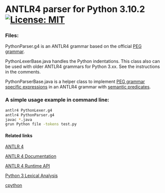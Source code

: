 # ANTLR4 parser for Python 3.10.2 &nbsp; [![License: MIT](https://img.shields.io/badge/License-MIT-yellow.svg)](https://opensource.org/licenses/MIT)

### Files:
PythonParser.g4 is an ANTLR4 grammar based on the official [PEG grammar](https://docs.python.org/3.10/reference/grammar.html).

PythonLexerBase.java handles the Python indentations.
This class also can be used with older ANTLR4 grammars for Python 3.xx.
See the instructions in the comments.

PythonParserBase.java is a helper class to implement [PEG grammar specific expressions](https://www.python.org/dev/peps/pep-0617/) in an ANTLR4 grammar with [semantic predicates](https://github.com/antlr/antlr4/blob/master/doc/predicates.md).


### A simple usage example in command line:
```bash
antlr4 PythonLexer.g4
antlr4 PythonParser.g4
javac *.java
grun Python file -tokens test.py
```


#### Related links
[ANTLR 4](https://www.antlr.org/)

[ANTLR 4 Documentation](https://github.com/antlr/antlr4/tree/master/doc)

[ANTLR 4 Runtime API](https://www.antlr.org/api/Java/)

[Python 3 Lexical Analysis](https://docs.python.org/3/reference/lexical_analysis.html#lexical-analysis)

[cpython](https://github.com/python/cpython)
